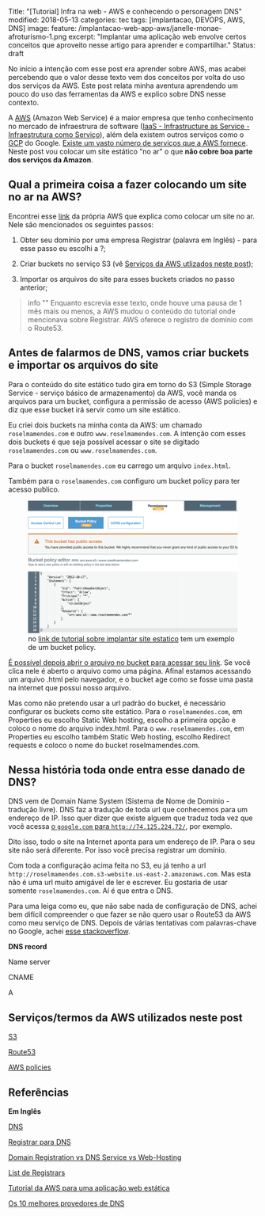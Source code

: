 Title:  "[Tutorial] Infra na web - AWS e conhecendo o personagem DNS"
modified:   2018-05-13
categories: tec
tags: [implantacao, DEVOPS, AWS, DNS]
image:
  feature: /implantacao-web-app-aws/janelle-monae-afroturismo-1.png
excerpt: "Implantar uma aplicação web envolve certos conceitos que aproveito nesse artigo para aprender e compartilhar."
Status: draft

No início a intenção com esse post era aprender sobre AWS, mas acabei percebendo que o valor desse texto vem dos conceitos por volta do uso dos serviços da AWS. Este post relata minha aventura aprendendo um pouco do uso das ferramentas da AWS e explico sobre DNS nesse contexto. 

A [AWS]() (Amazon Web Service) é a maior empresa que tenho conhecimento no mercado de infraestrura de software ([IaaS - Infrastructure as Service - Infraestrutura como Serviço]()), além dela existem outros serviços como o [GCP]() do Google. [Existe um vasto número de serviços que a AWS fornece](). Neste post vou colocar um site estático "no ar" o que **não cobre boa parte dos serviços da Amazon**.

## Qual a primeira coisa a fazer colocando um site no ar na AWS?

Encontrei esse [link](https://docs.aws.amazon.com/AmazonS3/latest/dev/website-hosting-custom-domain-walkthrough.html) da própria AWS que explica como colocar um site no ar. Nele são mencionados os seguintes passos:

1. Obter seu domínio por uma empresa Registrar (palavra em Inglês) - para esse passo eu escolhi a ?;

2. Criar buckets no serviço S3 (vê [Serviços da AWS utlizados neste post](#servicos-da-aws-utilizados-neste-post));

3. Importar os arquivos do site para esses buckets criados no passo anterior;

> info ""
> Enquanto escrevia esse texto, onde houve uma pausa de 1 mês mais ou menos, a AWS mudou o conteúdo do tutorial onde mencionava sobre Registrar.
> AWS oferece o registro de domínio com o Route53.

## Antes de falarmos de DNS, vamos criar buckets e importar os arquivos do site

Para o conteúdo do site estático tudo gira em torno do S3 (Simple Storage Service - serviço básico de armazenamento) da AWS, você manda os arquivos para um bucket, configura a permissão de acesso (AWS policies) e diz que esse bucket irá servir como um site estático.

Eu criei dois buckets na minha conta da AWS: um chamado `roselmamendes.com` e outro `www.roselmamendes.com`. A intenção com esses dois buckets é que seja possível acessar o site se digitado `roselmamendes.com` ou `www.roselmamendes.com`.

Para o bucket `roselmamendes.com` eu carrego um arquivo `index.html`.

Também para o `roselmamendes.com` configuro um bucket policy para ter acesso publico.

<figure>
	<img src="/images/implantacao-web-app-aws/bucket-policy.png" alt="image">
	<figcaption>no <a href="https://docs.aws.amazon.com/AmazonS3/latest/dev/website-hosting-custom-domain-walkthrough.html">link de tutorial sobre implantar site estatico</a> tem um exemplo de um bucket policy.</figcaption>
</figure>

[É possível depois abrir o arquivo no bucket para acessar seu link](https://s3.us-east-2.amazonaws.com/roselmamendes.com/index.html). Se você clica nele é aberto o arquivo como uma página. Afinal estamos acessando um arquivo .html pelo navegador, e o bucket age como se fosse uma pasta na internet que possui nosso arquivo.

Mas como não pretendo usar a url padrão do bucket, é necessário configurar os buckets como site estático. Para o `roselmamendes.com`, em Properties eu escolho Static Web hosting, escolho a primeira opção e coloco o nome do arquivo index.html. Para o `www.roselmamendes.com`, em Properties eu escolho também Static Web hosting, escolho Redirect requests e coloco o nome do bucket roselmamendes.com.

## Nessa história toda onde entra esse danado de DNS?

DNS vem de Domain Name System (Sistema de Nome de Domínio - tradução livre). DNS faz a tradução de toda url que conhecemos para um endereço de IP. Isso quer dizer que existe alguem que traduz toda vez que você acessa [o `google.com` para `http://74.125.224.72/`](https://www.lifewire.com/what-is-the-ip-address-of-google-818153), por exemplo.

Dito isso, todo o site na Internet aponta para um endereço de IP. Para o seu site não será diferente. Por isso você precisa registrar um domínio.

Com toda a configuração acima feita no S3, eu já tenho a url `http://roselmamendes.com.s3-website.us-east-2.amazonaws.com`. Mas esta não é uma url muito amigável de ler e escrever. Eu gostaria de usar somente `roselmamendes.com`. Aí é que entra o DNS.

Para uma leiga como eu, que não sabe nada de configuração de DNS, achei bem difícil compreender o que fazer se não quero usar o Route53 da AWS como meu serviço de DNS. Depois de várias tentativas com palavras-chave no Google, achei [esse stackoverflow](https://stackoverflow.com/a/8357318).

**DNS record**

Name server

CNAME

A

## Serviços/termos da AWS utilizados neste post

[S3]()

[Route53](https://docs.aws.amazon.com/Route53/latest/DeveloperGuide/welcome-dns-service.html)

[AWS policies]()

## Referências

**Em Inglês**

[DNS](https://en.wikipedia.org/wiki/Domain_Name_System)

[Registrar para DNS](https://en.wikipedia.org/wiki/Domain_name_registrar)

[Domain Registration vs DNS Service vs Web-Hosting](https://fusion.easydns.com/Knowledgebase/Article/View/159/17/domain-registration-vs-dns-service-vs-web-hosting)

[List de Registrars](https://www.icann.org/resources/pages/registrars-0d-2012-02-25-en)

[Tutorial da AWS para uma aplicação web estática](https://docs.aws.amazon.com/AmazonS3/latest/dev/website-hosting-custom-domain-walkthrough.html)

[Os 10 melhores provedores de DNS](https://www.keycdn.com/blog/best-free-dns-hosting-providers/)
